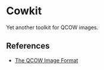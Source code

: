 # Cowkit

Yet another toolkit for QCOW images.

## References
- [The QCOW Image Format](https://git.qemu.org/?p=qemu.git;a=blob;f=docs/interop/qcow2.txt)
